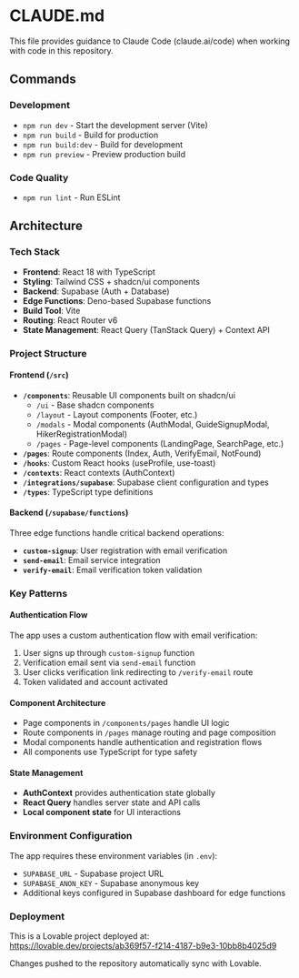 # CLAUDE.md

This file provides guidance to Claude Code (claude.ai/code) when working with code in this repository.

## Commands

### Development
- `npm run dev` - Start the development server (Vite)
- `npm run build` - Build for production
- `npm run build:dev` - Build for development
- `npm run preview` - Preview production build

### Code Quality
- `npm run lint` - Run ESLint

## Architecture

### Tech Stack
- **Frontend**: React 18 with TypeScript
- **Styling**: Tailwind CSS + shadcn/ui components
- **Backend**: Supabase (Auth + Database)
- **Edge Functions**: Deno-based Supabase functions
- **Build Tool**: Vite
- **Routing**: React Router v6
- **State Management**: React Query (TanStack Query) + Context API

### Project Structure

#### Frontend (`/src`)
- **`/components`**: Reusable UI components built on shadcn/ui
  - `/ui` - Base shadcn components
  - `/layout` - Layout components (Footer, etc.)
  - `/modals` - Modal components (AuthModal, GuideSignupModal, HikerRegistrationModal)
  - `/pages` - Page-level components (LandingPage, SearchPage, etc.)
- **`/pages`**: Route components (Index, Auth, VerifyEmail, NotFound)
- **`/hooks`**: Custom React hooks (useProfile, use-toast)
- **`/contexts`**: React contexts (AuthContext)
- **`/integrations/supabase`**: Supabase client configuration and types
- **`/types`**: TypeScript type definitions

#### Backend (`/supabase/functions`)
Three edge functions handle critical backend operations:
- **`custom-signup`**: User registration with email verification
- **`send-email`**: Email service integration
- **`verify-email`**: Email verification token validation

### Key Patterns

#### Authentication Flow
The app uses a custom authentication flow with email verification:
1. User signs up through `custom-signup` function
2. Verification email sent via `send-email` function
3. User clicks verification link redirecting to `/verify-email` route
4. Token validated and account activated

#### Component Architecture
- Page components in `/components/pages` handle UI logic
- Route components in `/pages` manage routing and page composition
- Modal components handle authentication and registration flows
- All components use TypeScript for type safety

#### State Management
- **AuthContext** provides authentication state globally
- **React Query** handles server state and API calls
- **Local component state** for UI interactions

### Environment Configuration
The app requires these environment variables (in `.env`):
- `SUPABASE_URL` - Supabase project URL
- `SUPABASE_ANON_KEY` - Supabase anonymous key
- Additional keys configured in Supabase dashboard for edge functions

### Deployment
This is a Lovable project deployed at:
https://lovable.dev/projects/ab369f57-f214-4187-b9e3-10bb8b4025d9

Changes pushed to the repository automatically sync with Lovable.